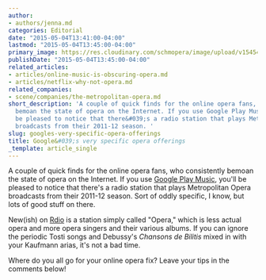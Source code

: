```yaml
---
author:
- authors/jenna.md
categories: Editorial
date: "2015-05-04T13:41:00-04:00"
lastmod: "2015-05-04T13:45:00-04:00"
primary_image: https://res.cloudinary.com/schmopera/image/upload/v1545409169/media/webhook-uploads/1430761226002/google_play_logo_by_hudgeba778-d5gdgx9.png
publishDate: "2015-05-04T13:45:00-04:00"
related_articles:
- articles/online-music-is-obscuring-opera.md
- articles/netflix-why-not-opera.md
related_companies:
- scene/companies/the-metropolitan-opera.md
short_description: 'A couple of quick finds for the online opera fans, who consistently
  bemoan the state of opera on the Internet. If you use Google Play Music, you&#039;ll
  be pleased to notice that there&#039;s a radio station that plays Metropolitan Opera
  broadcasts from their 2011-12 season. '
slug: googles-very-specific-opera-offerings
title: Google&#039;s very specific opera offerings
_template: article_single
---
```


A couple of quick finds for the online opera fans, who consistently bemoan the state of opera on the Internet. If you use [Google Play Music](https://play.google.com/music/), you'll be pleased to notice that there's a radio station that plays Metropolitan Opera broadcasts from their 2011-12 season. Sort of oddly specific, I know, but lots of good stuff on there.

New(ish) on [Rdio](http://www.rdio.com/home/en-ca/) is a station simply called "Opera," which is less actual opera and more opera singers and their various albums. If you can ignore the periodic Tosti songs and Debussy's *Chansons de Bilitis* mixed in with your Kaufmann arias, it's not a bad time.

Where do you all go for your online opera fix? Leave your tips in the comments below!


